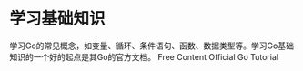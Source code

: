 # 学习基础知识

学习Go的常见概念，如变量、循环、条件语句、函数、数据类型等。学习Go基础知识的一个好的起点是其Go的官方文档。
<ResourceGroupTitle>Free Content</ResourceGroupTitle>
<BadgeLink colorScheme='blue' badgeText='Official Tutorial' href='https://go.dev/doc/tutorial/'>Official Go Tutorial</BadgeLink>
